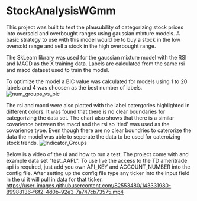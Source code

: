 # StockAnalysisWGmm
This project was built to test the plausubility of categorizing stock prices into oversold and overbought ranges using gaussian mixture models. A basic strategy to use with this model would be to buy a stock in the low oversold range and sell a stock in the high overbought range.


The SkLearn library was used for the gaussian mixture model with the RSI and MACD as the X training data. Labels are calculated from the same rsi and macd dataset used to train the model. 


To optimize the model a BIC value was calculated for models using 1 to 20 labels and 4 was choosen as the best number of labels. 
![num_groups_vs_bic](https://user-images.githubusercontent.com/82553480/143329705-68752574-dc43-47c0-b38a-2fecbce5658b.png)


The rsi and macd were also plotted with the label catergories highlighted in different colors. It was found that there is no 
clear boundaries for categorizing the data set. The chart also shows that there is a similar covarience between the macd and 
the rsi so 'tied' was used as the covarience type. Even though there are no clear boundries to caterorize the data the model
was able to seperate the data to be used for cateroizing stock trends.
![Indicator_Groups](https://user-images.githubusercontent.com/82553480/143328869-cc6eda1b-0459-4484-8fb6-1077e075218f.png)

Below is a video of the ui and how to run a test. The project come with and example data set "test_AAPL". To use live the access to the TD ameritrade api is required, just add you own API_KEY and ACCOUNT_NUMBER into the config file. After setting up the config file type any ticker into the input field in the ui it will pull in data for that ticker.  
https://user-images.githubusercontent.com/82553480/143331980-89988136-f6f2-4d0b-92e3-7a747cb73575.mp4








